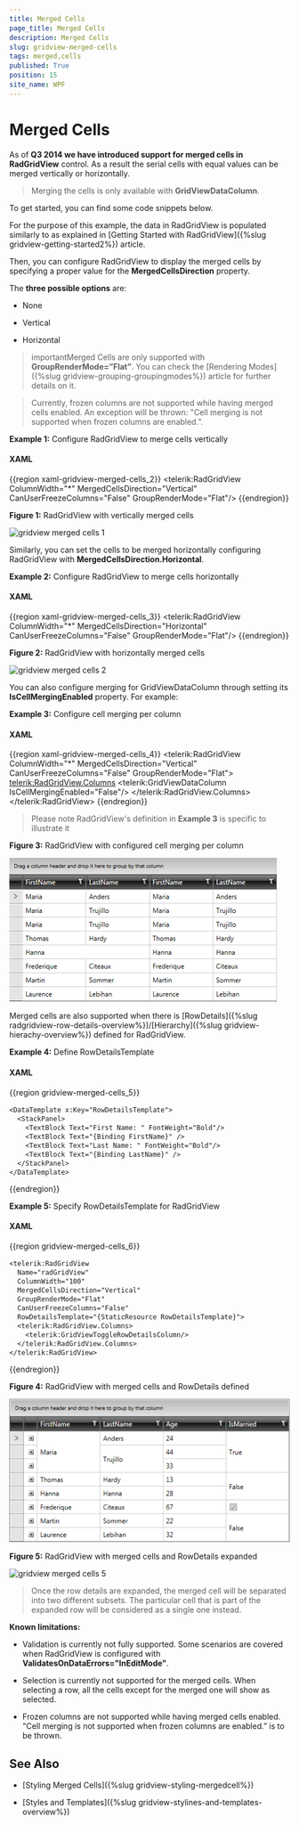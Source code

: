 ```yaml
---
title: Merged Cells
page_title: Merged Cells
description: Merged Cells
slug: gridview-merged-cells
tags: merged,cells
published: True
position: 15
site_name: WPF
---
```


# Merged Cells


As of __Q3 2014 we have introduced support for merged cells in RadGridView__ control. As a result the serial cells with equal values can be merged vertically or horizontally.
    
>Merging the cells is only available with __GridViewDataColumn__.
          

To get started, you can find some code snippets below.

For the purpose of this example, the data in RadGridView is populated similarly to as explained in [Getting Started with RadGridView]({%slug gridview-getting-started2%}) article.
        

Then, you can configure RadGridView to display the merged cells by specifying a proper value for the __MergedCellsDirection__ property.
        

The __three possible options__ are:
        

* None
            

* Vertical
            

* Horizontal
            

>importantMerged Cells are only supported with __GroupRenderMode=”Flat”__. You can check the [Rendering Modes]({%slug gridview-grouping-groupingmodes%}) article for further details on it.
          

>Currently, frozen columns are not supported while having merged cells enabled. An exception will be thrown: "Cell merging is not supported when frozen columns are enabled.”.
          

__Example 1:__ Configure RadGridView to merge cells vertically
      
#### __XAML__

{{region xaml-gridview-merged-cells_2}}
	<telerik:RadGridView ColumnWidth="*"
	                    MergedCellsDirection="Vertical"
	                    CanUserFreezeColumns="False"
	                    GroupRenderMode="Flat"/>
{{endregion}}


__Figure 1:__ RadGridView with vertically merged cells

![gridview merged cells 1](images/gridview_merged_cells_1.png)

Similarly, you can set the cells to be merged horizontally configuring RadGridView with __MergedCellsDirection.Horizontal__.
        

__Example 2:__ Configure RadGridView to merge cells horizontally
        
#### __XAML__

{{region xaml-gridview-merged-cells_3}}
	<telerik:RadGridView ColumnWidth="*"
	                    MergedCellsDirection="Horizontal"
	                    CanUserFreezeColumns="False"
	                    GroupRenderMode="Flat"/>
{{endregion}}


__Figure 2:__ RadGridView with horizontally merged cells

![gridview merged cells 2](images/gridview_merged_cells_2.png)

You can also configure merging for GridViewDataColumn through setting its __IsCellMergingEnabled__ property. For example:
        

__Example 3:__ Configure cell merging per column
        
#### __XAML__

{{region xaml-gridview-merged-cells_4}}
	<telerik:RadGridView ColumnWidth="*"
	                      MergedCellsDirection="Vertical"
	                      CanUserFreezeColumns="False"
	                      GroupRenderMode="Flat">
	    <telerik:RadGridView.Columns>
	        <telerik:GridViewDataColumn IsCellMergingEnabled="False"/>
	    </telerik:RadGridView.Columns>
	</telerik:RadGridView>
{{endregion}}

>Please note RadGridView's definition in __Example 3__ is specific to illustrate it

__Figure 3:__ RadGridView with configured cell merging per column

![gridview merged cells 3](images/gridview_merged_cells_3.png)

Merged cells are also supported when there is [RowDetails]({%slug radgridview-row-details-overview%})/[Hierarchy]({%slug gridview-hierachy-overview%}) defined for RadGridView.

__Example 4:__ Define RowDetailsTemplate
        
#### __XAML__

{{region gridview-merged-cells_5}}

	<DataTemplate x:Key="RowDetailsTemplate">
	  <StackPanel>
	    <TextBlock Text="First Name: " FontWeight="Bold"/>
	    <TextBlock Text="{Binding FirstName}" />
	    <TextBlock Text="Last Name: " FontWeight="Bold"/>
	    <TextBlock Text="{Binding LastName}" />
	  </StackPanel>
	</DataTemplate>
{{endregion}}

__Example 5:__ Specify RowDetailsTemplate for RadGridView

#### __XAML__

{{region gridview-merged-cells_6}}

	<telerik:RadGridView
	  Name="radGridView"
	  ColumnWidth="100"
	  MergedCellsDirection="Vertical"
	  GroupRenderMode="Flat"
	  CanUserFreezeColumns="False"
	  RowDetailsTemplate="{StaticResource RowDetailsTemplate}">
	  <telerik:RadGridView.Columns>
	    <telerik:GridViewToggleRowDetailsColumn/>
	  </telerik:RadGridView.Columns>
	</telerik:RadGridView>
{{endregion}}

__Figure 4:__ RadGridView with merged cells and RowDetails defined

![gridview merged cells 4](images/gridview_merged_cells_4.png)

__Figure 5:__ RadGridView with merged cells and RowDetails expanded

![gridview merged cells 5](images/gridview_merged_cells_5.png)

>Once the row details are expanded, the merged cell will be separated into two different subsets. The particular cell that is part of the expanded row will be considered as a single one instead.
          
__Known limitations:__
* Validation is currently not fully supported. Some scenarios are covered when RadGridView is configured with __ValidatesOnDataErrors="InEditMode"__.

* Selection is currently not supported for the merged cells. When selecting a row, all the cells except for the merged one will show as selected.

* Frozen columns are not supported while having merged cells enabled. "Cell merging is not supported when frozen columns are enabled.” is to be thrown.

## See Also

* [Styling Merged Cells]({%slug gridview-styling-mergedcell%})

* [Styles and Templates]({%slug gridview-stylines-and-templates-overview%})
        
